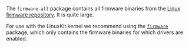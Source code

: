 The `firmware-all` package contains all firmware binaries from the
[Linux firmware
repository](https://git.kernel.org/pub/scm/linux/kernel/git/firmware/linux-firmware.git/). It
is quite large.

For use with the LinuxKit kernel we recommend using the
[`firmware`](../firmware/) package, which only contains the firmware
binaries for which drivers are enabled.
